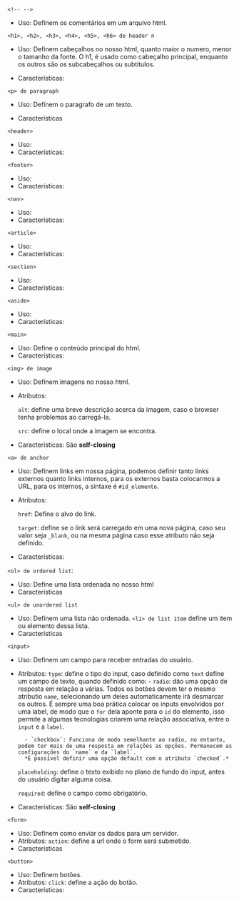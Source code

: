 `<!-- -->`
- Uso:
    Definem os comentários em um arquivo html.

`<h1>, <h2>, <h3>, <h4>, <h5>, <h6> de header n`
- Uso:
    Definem cabeçalhos no nosso html, quanto maior o numero, menor o tamanho da fonte. O h1, é usado como cabeçalho principal, enquanto os outros são os subcabeçalhos ou subtitulos.

- Características:


`<p> de paragraph`
- Uso:
    Definem o paragrafo de um texto.

- Características

`<header>`
- Uso:
- Características:

`<footer>`

- Uso:
- Características:

`<nav>`

- Uso:
- Características:

`<article>`

- Uso:
- Características:

`<section>`

- Uso:
- Características:

`<aside>`

- Uso:
- Características:

`<main>`
- Uso:
    Define o conteúdo principal do html.
- Características:

`<img> de image`
- Uso:
    Definem imagens no nosso html.
- Atributos:

    `alt`: define uma breve descrição acerca da imagem, caso o browser tenha problemas ao carregá-la.

    `src`: define o local onde a imagem se encontra.
- Características:
    São **self-closing**

`<a> de anchor`
- Uso:
    Definem links em nossa página, podemos definir tanto links externos quanto links internos, para os externos basta colocarmos a URL, para os internos, a sintaxe é `#id_elemento`.
- Atributos:

    `href`: Define o alvo do  link.

    `target`: define se o link será carregado em uma nova página, caso seu valor seja `_blank`, ou na mesma página caso esse atributo não seja definido.
- Características:

`<ol> de ordered list`:
- Uso:
    Define uma lista ordenada no nosso html
- Características

`<ul> de unordered list`
- Uso:
    Definem uma lista não ordenada. `<li> de list item` define um item ou elemento dessa lista.
- Características


`<input>`
- Uso: 
    Definem um campo para receber entradas do usuário.
- Atributos:
    `type`: define o tipo do input, caso definido como `text` define um campo de texto, quando definido
    como:
        - `radio`: dão uma opção de resposta em relação a várias. Todos os botões devem ter o mesmo atributio `name`, selecionando um deles automaticamente irá desmarcar os outros. É sempre uma boa prática colocar os inputs envolvidos por uma label, de modo que o `for` dela aponte para o `id` do elemento, isso permite a algumas tecnologias criarem uma relação associativa, entre o `input` e a `label`.
        
        - `checkbox`: Funciona de modo semelhante ao radio, no entanto,  podem ter mais de uma resposta em relações as opções. Permanecem as configurações do `name` e da `label`. 
        *É possível definir uma opção default com o atributo `checked`.*
        
    `placeholding`: define o texto exibido no plano de fundo do input, antes do usuário digitar alguma coisa. 
    
    `required`: define o campo como obrigatório.
- Características:
    São **self-closing**

`<form>`
- Uso:
    Definem como enviar os dados para um servidor.
- Atributos:
    `action`: define a url onde o form será submetido.
- Características

`<button>`
- Uso:
    Definem botões.
- Atributos:
    `click`: define a ação do botão.
- Características:



